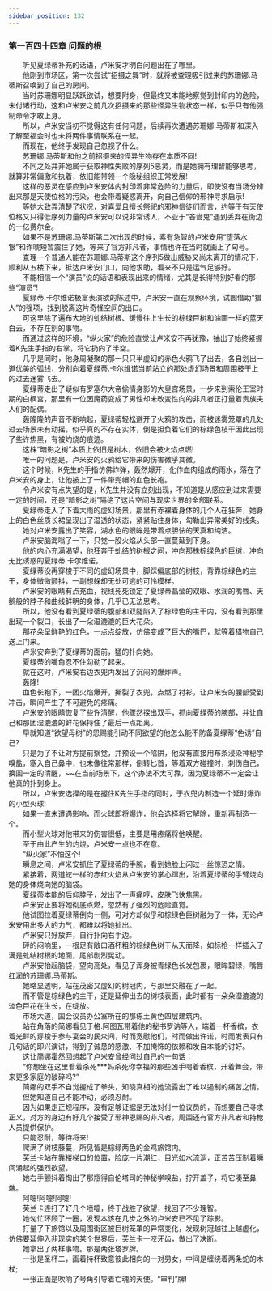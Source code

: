 ```yaml
---
sidebar_position: 132
---
```

### 第一百四十四章 问题的根  


　　听见夏绿蒂补充的话语，卢米安才明白问题出在了哪里。  
　　他刚到市场区，第一次尝试“招摄之舞”时，就将被查理吸引过来的苏珊娜.马蒂斯召唤到了自己的房间。  
　　当时苏珊娜明显跃跃欲试，想要附身，但最终又本能地察觉到封印内的危险，未付诸行动，这和卢米安之前几次招摄来的那些怪异生物状态一样，似乎只有他强制命令才敢上身。  
　　所以，卢米安当初不觉得这有任何问题，后续再次遭遇苏珊娜.马蒂斯和深入了解至福会时也未将两件事情联系在一起。  
　　而现在，他终于发现自己忽视了什么。  
　　苏珊娜.马蒂斯和他之前招摄来的怪异生物存在本质不同!  
　　不同之处并非她属于获取神性失败的序列5恶灵，而是她拥有理智能够思考，就算非常偏激和执着，依旧能带领一个隐秘组织正常发展!  
　　这样的恶灵在感应到卢米安体内封印着非常危险的力量后，即使没有当场分辨出来那是天使位格的污染，也会带着疑惑离开，向自己信仰的邪神寻求启示!  
　　等她大致弄清楚了状况，对喜爱且擅长祭祀的邪神信徒们而言，约等于有天使位格又只得低序列力量的卢米安可以说非常诱人，不亚于“吝啬鬼”遇到丢弃在街边的一亿费尔金。  
　　如果不是苏珊娜.马蒂斯第二次出现的时候，素有急智的卢米安用“堕落水银”和诈唬短暂震住了她，等来了官方非凡者，事情也许在当时就画上了句号。  
　　查理一个普通人能在苏珊娜.马蒂斯这个序列5做出威胁又尚未离开的情况下，顺利从五楼下来，抵达卢米安门口，向他求助，看来不只是运气足够好。  
　　不能相信一个“演员”说的话语和表现出来的情绪，尤其是长得特别好看的那些“演员”!  
　　夏绿蒂.卡尔维诺极富表演欲的陈述中，卢米安一直在观察环境，试图借助“猎人”的强项，找到脱离这片奇怪空间的出口。  
　　可这里除了遍布大地的虬结树根、缓慢往上生长的棕绿巨树和油画一样的蓝天白云，不存在别的事物。  
　　而通过这样的环境，“纵火家”的危险直觉让卢米安不再犹豫，抽出了始终紧握着K先生手指的右掌，将它扔向了半空。  
　　几乎是同时，他身周凝聚的那一只只半虚幻的赤色火鸦飞了出去，各自划出一道优美的弧线，分别向着夏绿蒂.卡尔维诺当前站立的那处虚幻场景和周围枝干上的过去迷雾飞去。  
　　夏绿蒂走出了疑似有罗塞尔大帝偷情身影的大皇宫场景，一步来到索伦王室时期的白枫宫，那里有一位因魔药变成了男性却未改变性向的非凡者正打量着贵族夫人们的配偶。  
　　轰隆隆的声音不断响起，夏绿蒂轻松避开了火鸦的攻击，而被迷雾笼罩的几处过去场景未有动摇，似乎真的不存在实体，倒是担负着它们的棕绿色枝干因此出现了些许焦黑，有被灼烧的痕迹。  
　　这株“暗影之树”本质上依旧是树木，依旧会被火焰点燃!  
　　唯一的问题是，卢米安的火鸦给它带来的伤害微乎其微。  
　　这个时候，K先生的手指仿佛炸弹，轰然爆开，化作血肉组成的雨水，落在了卢米安的身上，让他披上了一件带兜帽的血色长袍。  
　　令卢米安有点失望的是，K先生并没有立刻出现，不知道是从感应到过来需要一定的时间，还是“暗影之树”隔绝了这片空间与现实世界的全部联系。  
　　夏绿蒂走入了下着大雨的虚幻场景，那里有赤裸着身体的几个人在狂奔，她身上的白色丝质长裙呈现出了湿透的状态，紧紧贴住身体，勾勒出异常美好的线条。  
　　她对卢米安露出了笑容，湖水色的眼眸是带着点胆怯的天真和纯洁。  
　　卢米安脑海嗡了一下，只觉一股火焰从头部一直蔓延到下身。  
　　他的内心充满渴望，他狂奔于虬结的树根之间，冲向那株棕绿色的巨树，冲向无比诱惑的夏绿蒂.卡尔维诺。  
　　夏绿蒂没再穿梭于不同的虚幻场景中，脚踩偏底部的树枝，背靠棕绿色的主干，身体微微颤抖，一副想躲却无处可逃的可怜模样。  
　　卢米安的眼睛有点充血，视线死死锁定了夏绿蒂晶莹的双眼、水润的嘴唇、天鹅般的脖子和曲线鲜明的身体，几乎已无法思考。  
　　所以，他没有看到夏绿蒂的腹部和双腿陷入了棕绿色的主干内，没有看到那里出现一个裂口，长出了一朵湿漉漉的巨大花朵。  
　　那花朵呈鲜艳的红色，一点点绽放，仿佛变成了巨大的嘴巴，就等着猎物自己送上门来。  
　　卢米安奔到了夏绿蒂的面前，猛的扑向她。  
　　夏绿蒂的嘴角忍不住勾勒了起来。  
　　就在这时，卢米安右边衣兜内发出了沉闷的爆炸声。  
　　轰隆!  
　　血色长袍下，一团火焰爆开，撕裂了衣兜，点燃了衬衫，让卢米安的腰部受到冲击，瞬间产生了不可避免的疼痛。  
　　卢米安的眼睛恢复了些许清醒，他骤然探出双手，抓向夏绿蒂的腕部，并让自己和那团湿漉漉的鲜花保持住了最后一点距离。  
　　早就知道“欲望母树”的恩赐能引动不同欲望的他怎么能不防备夏绿蒂“色诱”自己?  
　　只是为了不让对方提前察觉，并预设一个陷阱，他没有直接用布条浸染神秘学嗅盐，塞入自己鼻中，也未像往常那样，倒转匕首，等着双方碰撞时，刺伤自己，换回一定的清醒，~~在当前场景下，这个办法不太可靠，因为夏绿蒂不一定会让他真的扑到身上。  
　　所以，卢米安选择的是在握住K先生手指的同时，于衣兜内制造一个延时爆炸的小型火球!  
　　如果一直未遭遇影响，而火球即将爆炸，他会选择将它解除，重新再制造一个。  
　　而小型火球对他带来的伤害很低，主要是用疼痛将他唤醒。  
　　至于由此产生的灼烧，卢米安一点也不在意。  
　　“纵火家”不怕这个!  
　　瞬息之间，卢米安抓住了夏绿蒂的手腕，看到她脸上闪过一丝惊恐之情。  
　　紧接着，两道蛇一样的赤红火焰从卢米安的掌心蹿出，沿着夏绿蒂的手臂烧向她的身体烧向她的脑袋。  
　　夏绿蒂本能的后仰脖子，发出了一声痛哼，皮肤飞快焦黑。  
　　卢米安正要将她彻底点燃，忽然有了强烈的危险直觉。  
　　他试图拉着夏绿蒂倒向一侧，可对方却似乎和棕绿色巨树融为了一体，无论卢米安用出多大的力气，都难以将她扯出。  
　　卢米安只好放弃，自行扑向右手边。  
　　砰的闷响里，一根足有敞口酒杯粗的棕绿色树干从天而降，如标枪一样插入了满是虬结树根的地面，尾部剧烈晃动。  
　　卢米安抬起脑袋，望向高处，看见了浑身被青绿色长发包裹，眼眸碧绿，嘴唇红润的苏珊娜.马蒂斯。  
　　她略显透明，站在茂密又虚幻的树冠内，与那里交融在了一起。  
　　而不管是棕绿色的主干，还是延伸出去的树枝表面，此时都有一朵朵湿漉漉的淡色巨花在生长，在绽放。  
　　市场大道，国会议员办公室所在的那栋土黄色四层建筑内。  
　　站在角落的简娜看见于格.阿图瓦带着他的秘书罗讷等人，端着一杯香槟，衣着光鲜的穿梭于参与宴会的民众间，时而宽慰他们，时而做出许诺，时而发表只有几句话的即兴演讲，得到了诚恳的感激、不加掩饰的依赖和发自本能的讨好。  
　　这让简娜霍然回想起了卢米安曾经问过自己的一句话：  
　　“你想坐在这里看着杀死***妈杀死你幸福的那些凶手喝着香槟，开着舞会，带来更多家庭的破碎吗?”  
　　简娜的双手不自觉握成了拳头，知晓真相的她流露出了难以遏制的痛苦之情。  
　　但她知道自己不能冲动，必须忍耐。  
　　因为如果走正规程序，没有足够证据是无法对付一位议员的，而想要自己寻求正义，对方的身边有好几个接受了邪神恩赐的非凡者，周围还有官方非凡者和持枪人员提供保护。  
　　只能忍耐，等待将来!  
　　爬满了树枝藤蔓，所见皆是棕绿两色的金鸡旅馆内。  
　　芙兰卡站在靠楼梯口的位置，脸庞一片潮红，目光如水流淌，正苦苦压制着瞬间涌起的强烈欲望。  
　　她右手颤抖着掏出了那瓶得自伦塔司的神秘学嗅盐，拧开盖子，将它凑至鼻端。  
　　阿嚏!阿嚏!阿嚏!  
　　芙兰卡连打了好几个喷嚏，终于战胜了欲望，找回了不少理智。  
　　她匆忙环顾了一圈，发现本该在几步之外的卢米安已不见了踪影。  
　　打量了下旅馆以及周围街区被巨树笼罩的异常变化，发现树冠越往上越虚化，仿佛要延伸入非现实的某个世界后，芙兰卡一咬牙齿，做出了决断。  
　　她拿出了两样事物。那是两张塔罗牌。  
　　一张是圣杯二，画着持杯致意彼此相向的一对男女，中间是缠绕着两条蛇的木杖;  
　　一张正面是吹响了号角引导着亡魂的天使。“审判”牌!  

